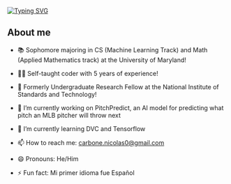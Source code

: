 [![Typing SVG](https://readme-typing-svg.demolab.com?font=Fira+Code&size=30&pause=1000&color=E1B4F7&background=6700FF00&repeat=false&width=435&lines=Hi%2C+I'm+Nicolas+Carbone)](https://git.io/typing-svg)

## About me
- 📚 Sophomore majoring in CS (Machine Learning Track) and Math (Applied Mathematics track) at the University of Maryland!
- 🧑‍💻 Self-taught coder with 5 years of experience!
- 🏢 Formerly Undergraduate Research Fellow at the National Institute of Standards and Technology!

- 🔭 I’m currently working on PitchPredict, an AI model for predicting what pitch an MLB pitcher will throw next
- 🌱 I’m currently learning DVC and Tensorflow
- 📫 How to reach me: carbone.nicolas0@gmail.com
- 😄 Pronouns: He/Him
- ⚡ Fun fact: Mi primer idioma fue Español

